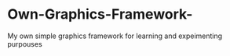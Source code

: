 Own-Graphics-Framework-
=======================

My own simple graphics framework for learning and expeimenting purpouses
